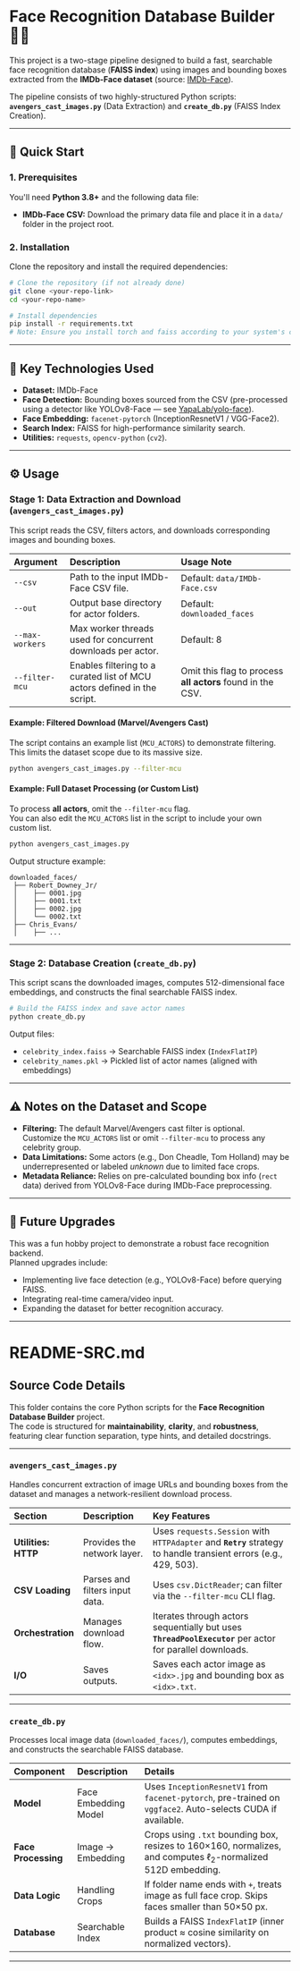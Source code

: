 # Face Recognition Database Builder 🧑‍💻

This project is a two-stage pipeline designed to build a fast, searchable face recognition database (**FAISS index**) using images and bounding boxes extracted from the **IMDb-Face dataset** (source: [IMDb-Face](https://github.com/fwang91/IMDb-Face)).

The pipeline consists of two highly-structured Python scripts:  
**`avengers_cast_images.py`** (Data Extraction) and **`create_db.py`** (FAISS Index Creation).

---

## 🚀 Quick Start

### 1. Prerequisites

You'll need **Python 3.8+** and the following data file:

- **IMDb-Face CSV:** Download the primary data file and place it in a `data/` folder in the project root.

### 2. Installation

Clone the repository and install the required dependencies:

```bash
# Clone the repository (if not already done)
git clone <your-repo-link>
cd <your-repo-name>

# Install dependencies
pip install -r requirements.txt
# Note: Ensure you install torch and faiss according to your system's configuration.
```

---

## 🧠 Key Technologies Used

- **Dataset:** IMDb-Face  
- **Face Detection:** Bounding boxes sourced from the CSV (pre-processed using a detector like YOLOv8-Face — see [YapaLab/yolo-face](https://github.com/YapaLab/yolo-face)).  
- **Face Embedding:** `facenet-pytorch` (InceptionResnetV1 / VGG-Face2).  
- **Search Index:** FAISS for high-performance similarity search.  
- **Utilities:** `requests`, `opencv-python` (`cv2`).

---

## ⚙️ Usage

### Stage 1: Data Extraction and Download (`avengers_cast_images.py`)

This script reads the CSV, filters actors, and downloads corresponding images and bounding boxes.

| Argument | Description | Usage Note |
| :--- | :--- | :--- |
| `--csv` | Path to the input IMDb-Face CSV file. | Default: `data/IMDb-Face.csv` |
| `--out` | Output base directory for actor folders. | Default: `downloaded_faces` |
| `--max-workers` | Max worker threads used for concurrent downloads per actor. | Default: 8 |
| `--filter-mcu` | Enables filtering to a curated list of MCU actors defined in the script. | Omit this flag to process **all actors** found in the CSV. |

#### Example: Filtered Download (Marvel/Avengers Cast)

The script contains an example list (`MCU_ACTORS`) to demonstrate filtering.  
This limits the dataset scope due to its massive size.

```bash
python avengers_cast_images.py --filter-mcu
```

#### Example: Full Dataset Processing (or Custom List)

To process **all actors**, omit the `--filter-mcu` flag.  
You can also edit the `MCU_ACTORS` list in the script to include your own custom list.

```bash
python avengers_cast_images.py
```

Output structure example:

```
downloaded_faces/
 ├── Robert_Downey_Jr/
 │    ├── 0001.jpg
 │    ├── 0001.txt
 │    ├── 0002.jpg
 │    └── 0002.txt
 ├── Chris_Evans/
 │    ├── ...
```

---

### Stage 2: Database Creation (`create_db.py`)

This script scans the downloaded images, computes 512-dimensional face embeddings, and constructs the final searchable FAISS index.

```bash
# Build the FAISS index and save actor names
python create_db.py
```

Output files:
- `celebrity_index.faiss` → Searchable FAISS index (`IndexFlatIP`)
- `celebrity_names.pkl` → Pickled list of actor names (aligned with embeddings)

---

## ⚠️ Notes on the Dataset and Scope

- **Filtering:** The default Marvel/Avengers cast filter is optional.  
  Customize the `MCU_ACTORS` list or omit `--filter-mcu` to process any celebrity group.
- **Data Limitations:** Some actors (e.g., Don Cheadle, Tom Holland) may be underrepresented or labeled *unknown* due to limited face crops.
- **Metadata Reliance:** Relies on pre-calculated bounding box info (`rect` data) derived from YOLOv8-Face during IMDb-Face preprocessing.

---

## 🌟 Future Upgrades

This was a fun hobby project to demonstrate a robust face recognition backend.  
Planned upgrades include:

- Implementing live face detection (e.g., YOLOv8-Face) before querying FAISS.  
- Integrating real-time camera/video input.  
- Expanding the dataset for better recognition accuracy.

---

# README-SRC.md

## Source Code Details

This folder contains the core Python scripts for the **Face Recognition Database Builder** project.  
The code is structured for **maintainability**, **clarity**, and **robustness**, featuring clear function separation, type hints, and detailed docstrings.

---

### `avengers_cast_images.py`

Handles concurrent extraction of image URLs and bounding boxes from the dataset and manages a network-resilient download process.

| Section | Description | Key Features |
| :--- | :--- | :--- |
| **Utilities: HTTP** | Provides the network layer. | Uses `requests.Session` with `HTTPAdapter` and **`Retry`** strategy to handle transient errors (e.g., 429, 503). |
| **CSV Loading** | Parses and filters input data. | Uses `csv.DictReader`; can filter via the `--filter-mcu` CLI flag. |
| **Orchestration** | Manages download flow. | Iterates through actors sequentially but uses **`ThreadPoolExecutor`** per actor for parallel downloads. |
| **I/O** | Saves outputs. | Saves each actor image as `<idx>.jpg` and bounding box as `<idx>.txt`. |

---

### `create_db.py`

Processes local image data (`downloaded_faces/`), computes embeddings, and constructs the searchable FAISS database.

| Component | Description | Details |
| :--- | :--- | :--- |
| **Model** | Face Embedding Model | Uses `InceptionResnetV1` from `facenet-pytorch`, pre-trained on `vggface2`. Auto-selects CUDA if available. |
| **Face Processing** | Image → Embedding | Crops using `.txt` bounding box, resizes to 160×160, normalizes, and computes $\ell_2$-normalized 512D embedding. |
| **Data Logic** | Handling Crops | If folder name ends with `+`, treats image as full face crop. Skips faces smaller than 50×50 px. |
| **Database** | Searchable Index | Builds a FAISS `IndexFlatIP` (inner product ≈ cosine similarity on normalized vectors). |

---
